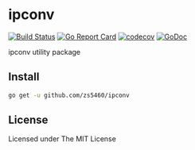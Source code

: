 # ipconv

[![Build Status](https://travis-ci.org/zs5460/ipconv.svg?branch=master)](https://travis-ci.org/zs5460/ipconv)
[![Go Report Card](https://goreportcard.com/badge/github.com/zs5460/ipconv)](https://goreportcard.com/report/github.com/zs5460/ipconv)
[![codecov](https://codecov.io/gh/zs5460/ipconv/branch/master/graph/badge.svg)](https://codecov.io/gh/zs5460/ipconv)
[![GoDoc](https://godoc.org/github.com/zs5460/ipconv?status.svg)](https://godoc.org/github.com/zs5460/ipconv)

ipconv utility package

## Install

```bash
go get -u github.com/zs5460/ipconv
```

## License

Licensed under The MIT License